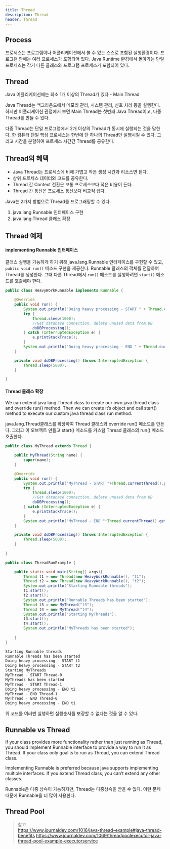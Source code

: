 ```yaml
---
title: Thread
description: Thread
header: Thread
---
```


## Process

프로세스는 프로그램이나 어플리케이션에서 볼 수 있는 스스로 포함된 실행환경이다.
프로그램 안에는 여러 프로세스가 포함되어 있다.
Java Runtime 환경에서 돌아가는 단일 프로세스는 각기 다른 클래스와 프로그램 프로세스가 포함되어 있다.

## Thread

Java 어플리케이션에는 최소 1개 이상의 Thread가 있다 - Main Thread

Java Thread는 백그라운드에서 메모리 관리, 시스템 관리, 신호 처리 등을 실행한다.
하지만 어플리케이션 관점에서 보면 Main Thread는 첫번째 Java Thread이고, 다중 Thread를 만들 수 있다.

다중 Thread는 단일 프로그램에서 2개 이상의 Thread가 동시에 실행되는 것을 말한다.
한 컴퓨터 단일 핵심 프로세스는 한번에 단 하나의 Thread만 실행시킬 수 있다. 
그리고 시간을 분할하여 프로세스 시간간 Thread를 공유한다.


## Thread의 혜택 

 - Java Thread는 프로세스에 비해 가볍고 작은 생성 시간과 리소스면 된다.
 - 상위 프로세스 데이터와 코드를 공유한다.
 - Thread 간 Context 전환은 보통 프로세스보다 적은 비용이 든다.
 - Thread 간 통신은 프로세스 통신보다 비교적 쉽다.
 
Java는 2가지 방법으로 Thread를 프로그래밍할 수 있다.

1. java.lang.Runnable 인터페이스 구현
2. java.lang.Thread 클래스 확장


## Thread 예제

#### implementing Runnable 인터페이스

클래스 실행을 가능하게 하기 위해 java.lang.Runnable 인터페이스를 구현할 수 있고, `public void run()` 메소드 구현을 제공한다.
Runnable 클래스의 객체를 전달하여 Thread를 생성한다. 그때 다른 Thread에서 `run()` 메소드를 실행하려면 `start()` 메소드를 호출해야 한다. 

```java
public class HeavyWorkRunnable implements Runnable {

    @Override
    public void run() {
        System.out.println("Doing heavy processing - START " + Thread.currentThread().getName());
        try {
            Thread.sleep(1000);
            //Get database connection, delete unused data from DB
            doDBProcessing();
        } catch (InterruptedException e) {
            e.printStackTrace();
        }
        System.out.println("Doing heavy processing - END " + Thread.currentThread().getName());
    }

    private void doDBProcessing() throws InterruptedException {
        Thread.sleep(5000);
    }

}
```

#### Thread 클래스 확장

We can extend java.lang.Thread class to create our own java thread class and override run() method. 
Then we can create it’s object and call start() method to execute our custom java thread class run method.

java.lang.Thread클래스를 확장하여 Thread 클래스와 override run() 메소드를 만든다.
그리고 이 오브젝트 만들고 start() 메소드를 커스텀 Thread 클래스의 run() 메소드 호출한다.

```java
public class MyThread extends Thread {

    public MyThread(String name) {
        super(name);
    }

    @Override
    public void run() {
        System.out.println("MyThread - START "+Thread.currentThread().getName());
        try {
            Thread.sleep(1000);
            //Get database connection, delete unused data from DB
            doDBProcessing();
        } catch (InterruptedException e) {
            e.printStackTrace();
        }
        System.out.println("MyThread - END "+Thread.currentThread().getName());
    }

    private void doDBProcessing() throws InterruptedException {
        Thread.sleep(5000);
    }
    
}
```

```java
public class ThreadRunExample {

    public static void main(String[] args){
        Thread t1 = new Thread(new HeavyWorkRunnable(), "t1");
        Thread t2 = new Thread(new HeavyWorkRunnable(), "t2");
        System.out.println("Starting Runnable threads");
        t1.start();
        t2.start();
        System.out.println("Runnable Threads has been started");
        Thread t3 = new MyThread("t3");
        Thread t4 = new MyThread("t4");
        System.out.println("Starting MyThreads");
        t3.start();
        t4.start();
        System.out.println("MyThreads has been started");
        
    }
}
```

```bash
Starting Runnable threads
Runnable Threads has been started
Doing heavy processing - START t1
Doing heavy processing - START t2
Starting MyThreads
MyThread - START Thread-0
MyThreads has been started
MyThread - START Thread-1
Doing heavy processing - END t2
MyThread - END Thread-1
MyThread - END Thread-0
Doing heavy processing - END t1

```

위 코드를 여러번 실행하면 실행순서를 보장할 수 없다는 것을 알 수 있다.


## Runnable vs Thread

If your class provides more functionality rather than just running as Thread, 
you should implement Runnable interface to provide a way to run it as Thread. 
If your class only goal is to run as Thread, you can extend Thread class.

Implementing Runnable is preferred because java supports implementing multiple interfaces. 
If you extend Thread class, you can’t extend any other classes.

Runnable은 다중 상속이 가능하지만, Thread는 다중상속을 받을 수 없다.
이런 문제 때문에 Runnable을 더 많이 사용한다.


## Thread Pool



> 참고<br/>
> https://www.journaldev.com/1016/java-thread-example#java-thread-benefits
> https://www.journaldev.com/1069/threadpoolexecutor-java-thread-pool-example-executorservice